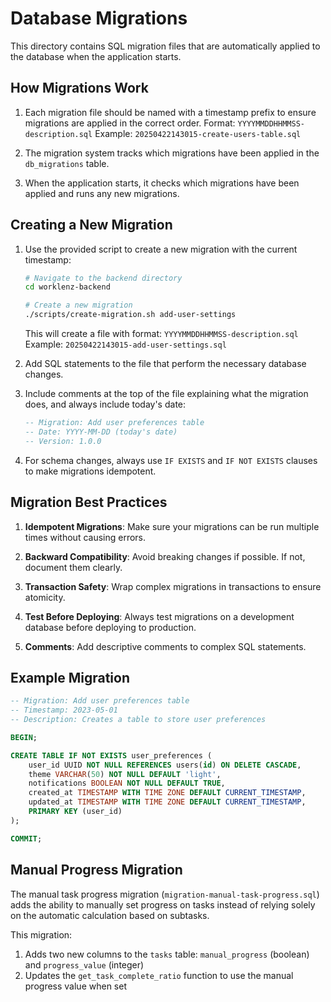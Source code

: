 # Database Migrations

This directory contains SQL migration files that are automatically applied to the database when the application starts.

## How Migrations Work

1. Each migration file should be named with a timestamp prefix to ensure migrations are applied in the correct order.
   Format: `YYYYMMDDHHMMSS-description.sql`
   Example: `20250422143015-create-users-table.sql`

2. The migration system tracks which migrations have been applied in the `db_migrations` table.

3. When the application starts, it checks which migrations have been applied and runs any new migrations.

## Creating a New Migration

1. Use the provided script to create a new migration with the current timestamp:
   ```bash
   # Navigate to the backend directory
   cd worklenz-backend
   
   # Create a new migration
   ./scripts/create-migration.sh add-user-settings
   ```
   
   This will create a file with format: `YYYYMMDDHHMMSS-description.sql`
   Example: `20250422143015-add-user-settings.sql`

2. Add SQL statements to the file that perform the necessary database changes.

3. Include comments at the top of the file explaining what the migration does, and always include today's date:
   ```sql
   -- Migration: Add user preferences table
   -- Date: YYYY-MM-DD (today's date)
   -- Version: 1.0.0
   ```

4. For schema changes, always use `IF EXISTS` and `IF NOT EXISTS` clauses to make migrations idempotent.

## Migration Best Practices

1. **Idempotent Migrations**: Make sure your migrations can be run multiple times without causing errors.

2. **Backward Compatibility**: Avoid breaking changes if possible. If not, document them clearly.

3. **Transaction Safety**: Wrap complex migrations in transactions to ensure atomicity.

4. **Test Before Deploying**: Always test migrations on a development database before deploying to production.

5. **Comments**: Add descriptive comments to complex SQL statements.

## Example Migration

```sql
-- Migration: Add user preferences table
-- Timestamp: 2023-05-01
-- Description: Creates a table to store user preferences

BEGIN;

CREATE TABLE IF NOT EXISTS user_preferences (
    user_id UUID NOT NULL REFERENCES users(id) ON DELETE CASCADE,
    theme VARCHAR(50) NOT NULL DEFAULT 'light',
    notifications BOOLEAN NOT NULL DEFAULT TRUE,
    created_at TIMESTAMP WITH TIME ZONE DEFAULT CURRENT_TIMESTAMP,
    updated_at TIMESTAMP WITH TIME ZONE DEFAULT CURRENT_TIMESTAMP,
    PRIMARY KEY (user_id)
);

COMMIT;
```

## Manual Progress Migration

The manual task progress migration (`migration-manual-task-progress.sql`) adds the ability to manually set progress on tasks instead of relying solely on the automatic calculation based on subtasks.

This migration:
1. Adds two new columns to the `tasks` table: `manual_progress` (boolean) and `progress_value` (integer)
2. Updates the `get_task_complete_ratio` function to use the manual progress value when set 